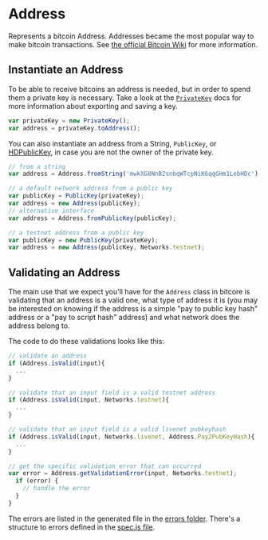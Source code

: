 # Address

Represents a bitcoin Address. Addresses became the most popular way to make bitcoin transactions. See [the official Bitcoin Wiki](https://en.bitcoin.it/wiki/Address) for more information.

## Instantiate an Address

To be able to receive bitcoins an address is needed, but in order to spend them a private key is necessary. Take a look at the [`PrivateKey`](PrivateKey.md) docs for more information about exporting and saving a key.  

```javascript
var privateKey = new PrivateKey();
var address = privateKey.toAddress();
```

You can also instantiate an address from a String, `PublicKey`, or [HDPublicKey](Hierarchical.md), in case you are not the owner of the private key.

```javascript
// from a string
var address = Address.fromString('mwkXG8NnB2snbqWTcpNiK6qqGHm1LebHDc');

// a default network address from a public key
var publicKey = PublicKey(privateKey);
var address = new Address(publicKey);
// alternative interface
var address = Address.fromPublicKey(publicKey);

// a testnet address from a public key
var publicKey = new PublicKey(privateKey);
var address = new Address(publicKey, Networks.testnet);
```

## Validating an Address

The main use that we expect you'll have for the `Address` class in bitcore is validating that an address is a valid one, what type of address it is (you may be interested on knowing if the address is a simple "pay to public key hash" address or a "pay to script hash" address) and what network does the address belong to.

The code to do these validations looks like this:

```javascript
// validate an address
if (Address.isValid(input){
  ...
}

// validate that an input field is a valid testnet address
if (Address.isValid(input, Networks.testnet){
  ...
}

// validate that an input field is a valid livenet pubkeyhash
if (Address.isValid(input, Networks.livenet, Address.Pay2PubKeyHash){
  ...
}

// get the specific validation error that can occurred
var error = Address.getValidationError(input, Networks.testnet);
  if (error) {
    // handle the error
  }
}
```

The errors are listed in the generated file in the [errors folder](https://github.com/bitpay/bitcore/tree/master/lib/errors). There's a structure to errors defined in the [spec.js file](https://github.com/bitpay/bitcore/tree/master/lib/errors/spec.js).
